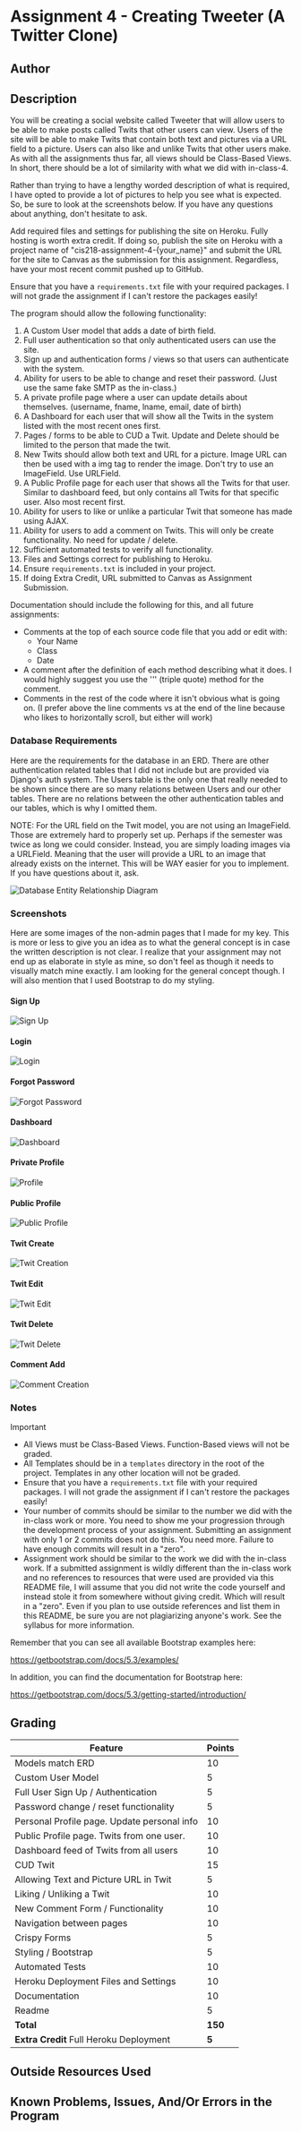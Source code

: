 # Assignment 4 - Creating Tweeter (A Twitter Clone)

## Author



## Description

You will be creating a social website called Tweeter that will allow users to
be able to make posts called Twits that other users can view.
Users of the site will be able to make Twits that contain both text and
pictures via a URL field to a picture. Users can also like and unlike Twits that
other users make. As with all the assignments thus far, all views should be Class-Based Views.
In short, there should be a lot of similarity with what we did with in-class-4.

Rather than trying to have a lengthy worded description of what is required, I have opted to provide
a lot of pictures to help you see what is expected. So, be sure to look at the screenshots below.
If you have any questions about anything, don't hesitate to ask.

Add required files and settings for publishing the site on Heroku. Fully hosting is worth extra credit. If doing so, publish the site on Heroku with a project name of "cis218-assignment-4-{your_name}" and submit the URL for the site to Canvas as the submission for this assignment. Regardless, have your most recent commit pushed up to GitHub.

Ensure that you have a `requirements.txt` file with your required packages. I will not grade the assignment if I can't restore the packages easily!

The program should allow the following functionality:

1. A Custom User model that adds a date of birth field.
2. Full user authentication so that only authenticated users can use the site.
3. Sign up and authentication forms / views so that users can authenticate with the system.
4. Ability for users to be able to change and reset their password. (Just use the same fake SMTP as the in-class.)
5. A private profile page where a user can update details about themselves. (username, fname, lname, email, date of birth)
6. A Dashboard for each user that will show all the Twits in the system listed with the most recent ones first.
7. Pages / forms to be able to CUD a Twit. Update and Delete should be limited to the person that made the twit.
8. New Twits should allow both text and URL for a picture. Image URL can then be used with a img tag to render the image. Don't try to use an ImageField. Use URLField.
9. A Public Profile page for each user that shows all the Twits for that user. Similar to dashboard feed, but only contains all Twits for that specific user. Also most recent first.
10. Ability for users to like or unlike a particular Twit that someone has made using AJAX.
11. Ability for users to add a comment on Twits. This will only be create functionality. No need for update / delete.
12. Sufficient automated tests to verify all functionality.
13. Files and Settings correct for publishing to Heroku.
14. Ensure `requirements.txt` is included in your project.
15. If doing Extra Credit, URL submitted to Canvas as Assignment Submission.


Documentation should include the following for this, and all future assignments:
* Comments at the top of each source code file that you add or edit with:
  * Your Name
  * Class
  * Date
* A comment after the definition of each method describing what it does. I would highly suggest you use the ''' (triple quote) method for the comment.
* Comments in the rest of the code where it isn't obvious what is going on. (I prefer above the line comments vs at the end of the line because who likes to horizontally scroll, but either will work)

### Database Requirements
Here are the requirements for the database in an ERD. There are other authentication related tables that I did not include but are provided via Django's auth system. The Users table is the only one that really needed to be shown since there are so many relations between Users and our other tables. There are no relations between the other authentication tables and our tables, which is why I omitted them.

NOTE: For the URL field on the Twit model, you are not using an ImageField. Those are extremely hard to properly set up. Perhaps if the semester was twice as long we could consider. Instead, you are simply loading images via a URLField. Meaning that the user will provide a URL to an image that already exists on the internet. This will be WAY easier for you to implement. If you have questions about it, ask.

![Database Entity Relationship Diagram](https://barnesbrothers.net/cis218/assignment_images/assignment_4/cis218_assignment_4_erd.png "Database Entity Relationship Diagram")

### Screenshots

Here are some images of the non-admin pages that I made for my key. This is more or less to give you an idea as to what the general concept is in case the written description is not clear. I realize that your assignment may not end up as elaborate in style as mine, so don't feel as though it needs to visually match mine exactly. I am looking for the general concept though. I will also mention that I used Bootstrap to do my styling.

#### Sign Up
![Sign Up](https://barnesbrothers.net/cis218/assignment_images/assignment_4/cis218_assignment_4_screenshot_sign_up.png "Sign Up")

#### Login
![Login](https://barnesbrothers.net/cis218/assignment_images/assignment_4/cis218_assignment_4_screenshot_login.png "Login")

#### Forgot Password
![Forgot Password](https://barnesbrothers.net/cis218/assignment_images/assignment_4/cis218_assignment_4_screenshot_forgot_password.png "Forgot Password")

#### Dashboard
![Dashboard](https://barnesbrothers.net/cis218/assignment_images/assignment_4/cis218_assignment_4_screenshot_feed.png "Dashboard")

#### Private Profile
![Profile](https://barnesbrothers.net/cis218/assignment_images/assignment_4/cis218_assignment_4_screenshot_personal_profile.png "Profile")

#### Public Profile
![Public Profile](https://barnesbrothers.net/cis218/assignment_images/assignment_4/cis218_assignment_4_screenshot_public_profile.png "Public Profile")

#### Twit Create
![Twit Creation](https://barnesbrothers.net/cis218/assignment_images/assignment_4/cis218_assignment_4_screenshot_twit_add.png "Twit Creation")

#### Twit Edit
![Twit Edit](https://barnesbrothers.net/cis218/assignment_images/assignment_4/cis218_assignment_4_screenshot_twit_edit.png "Twit Update")

#### Twit Delete
![Twit Delete](https://barnesbrothers.net/cis218/assignment_images/assignment_4/cis218_assignment_4_screenshot_twit_delete.png "Twit Delete")

#### Comment Add
![Comment Creation](https://barnesbrothers.net/cis218/assignment_images/assignment_4/cis218_assignment_4_screenshot_twit_comment_add.png "Comment Creation")


### Notes
> [!IMPORTANT]
> * All Views must be Class-Based Views. Function-Based views will not be graded.
> * All Templates should be in a `templates` directory in the root of the project. Templates in any other location will not be graded.
> * Ensure that you have a `requirements.txt` file with your required packages. I will not grade the assignment if I can't restore the packages easily!
> * Your number of commits should be similar to the number we did with the in-class work or more. You need to show me your progression through the development process of your assignment. Submitting an assignment with only 1 or 2 commits does not do this. You need more. Failure to have enough commits will result in a "zero".
> * Assignment work should be similar to the work we did with the in-class work. If a submitted assignment is wildly different than the in-class work and no references to resources that were used are provided via this README file, I will assume that you did not write the code yourself and instead stole it from somewhere without giving credit. Which will result in a "zero". Even if you plan to use outside references and list them in this README, be sure you are not plagiarizing anyone's work. See the syllabus for more information.

Remember that you can see all available Bootstrap examples here:

https://getbootstrap.com/docs/5.3/examples/

In addition, you can find the documentation for Bootstrap here:

https://getbootstrap.com/docs/5.3/getting-started/introduction/

## Grading
| Feature                                     | Points |
|---------------------------------------------|--------|
| Models match ERD                            |    10  |
| Custom User Model                           |     5  |
| Full User Sign Up / Authentication          |     5  |
| Password change / reset functionality       |     5  |
| Personal Profile page. Update personal info |    10  |
| Public Profile page. Twits from one user.   |    10  |
| Dashboard feed of Twits from all users      |    10  |
| CUD Twit                                    |    15  |
| Allowing Text and Picture URL in Twit       |     5  |
| Liking / Unliking a Twit                    |    10  |
| New Comment Form / Functionality            |    10  |
| Navigation between pages                    |    10  |
| Crispy Forms                                |     5  |
| Styling / Bootstrap                         |     5  |
| Automated Tests                             |    10  |
| Heroku Deployment Files and Settings        |    10  |
| Documentation                               |    10  |
| Readme                                      |     5  |
| **Total**                                   | **150**|
| **Extra Credit** Full Heroku Deployment     |   **5**|

## Outside Resources Used



## Known Problems, Issues, And/Or Errors in the Program

